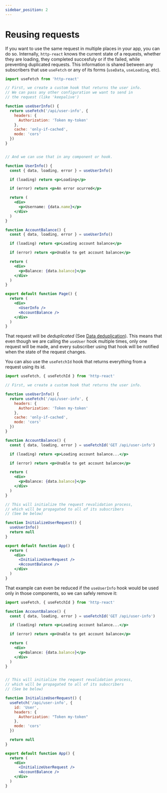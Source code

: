 ```yaml
---
sidebar_position: 2
---
```


# Reusing requests

If you want to use the same request in multiple places in your app, you can do so. Internally, `http-react` knows the current state of a requests, whether they are loading, they completed succesfuly or if the failed, while preventing duplicated requests. This information is shared between any subscribers that use `useFetch` or any of its forms (`useData`, `useLoading`, etc).


```jsx
import useFetch from 'http-react'

// First, we create a custom hook that returns the user info.
// We can pass any other configuration we want to send in
// the request (like 'keepalive')

function useUserInfo() {
  return useFetch('/api/user-info', {
    headers: {
      Authorization: 'Token my-token'
    },
    cache: 'only-if-cached',
    mode: 'cors'
  })
}


// And we can use that in any component or hook.

function UserInfo() {
  const { data, loading, error } = useUserInfo()

  if (loading) return <p>Loading</p>

  if (error) return <p>An error ocurred</p>

  return (
    <div>
      <p>Username: {data.name}</p>
    </div>
  )
}

function AccountBalance() {
  const { data, loading, error } = useUserInfo()

  if (loading) return <p>Loading account balance</p>

  if (error) return <p>Unable to get account balance</p>

  return (
    <div>
      <p>Balance: {data.balance}</p>
    </div>
  )
}

export default function Page() {
  return (
    <div>
      <UserInfo />
      <AccountBalance />
    </div>
  )
}

```

That request will be *deduplicated* (See [Data deduplication](https://en.wikipedia.org/wiki/Data_deduplication)). This means that even though we are calling the `useUser` hook multiple times, only one request will be made, and every subscriber using that hook will be notified when the state of the request changes.

You can also use the `useFetchId` hook that returns everything from a request using its id.

```jsx
import useFetch, { useFetchId } from 'http-react'

// First, we create a custom hook that returns the user info.

function useUserInfo() {
  return useFetch('/api/user-info', {
    headers: {
      Authorization: 'Token my-token'
    },
    cache: 'only-if-cached',
    mode: 'cors'
  })
}

function AccountBalance() {
  const { data, loading, error } = useFetchId('GET /api/user-info')

  if (loading) return <p>Loading account balance...</p>

  if (error) return <p>Unable to get account balance</p>

  return (
    <div>
      <p>Balance: {data.balance}</p>
    </div>
  )
}

// This will initialize the request revalidation process,
// which will be propagated to all of its subscribers
// (See be below)

function InitializeUserRequest() {
  useUserInfo()
  return null
}

export default function App() {
  return (
    <div>
      <InitializeUserRequest />
      <AccountBalance />
    </div>
  )
}
```

That example can even be reduced if the `useUserInfo` hook would be used only in those components, so we can safely remove it:

```jsx
import useFetch, { useFetchId } from 'http-react'

function AccountBalance() {
  const { data, loading, error } = useFetchId('GET /api/user-info')

  if (loading) return <p>Loading account balance...</p>

  if (error) return <p>Unable to get account balance</p>

  return (
    <div>
      <p>Balance: {data.balance}</p>
    </div>
  )
}


// This will initialize the request revalidation process,
// which will be propagated to all of its subscribers
// (See be below)

function InitializeUserRequest() {
  useFetch('/api/user-info', {
    id: 'User',
    headers: {
      Authorization: "Token my-token"
    },
    mode: 'cors'
  })

  return null
}

export default function App() {
  return (
    <div>
      <InitializeUserRequest />
      <AccountBalance />
    </div>
  )
}
```